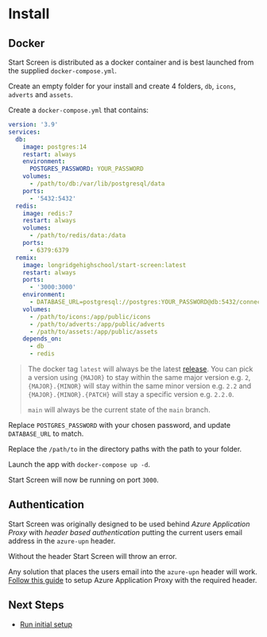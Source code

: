 # Install

## Docker

Start Screen is distributed as a docker container and is best launched from the
supplied `docker-compose.yml`.

Create an empty folder for your install and create 4 folders, `db`, `icons`,
`adverts` and `assets`.

Create a `docker-compose.yml` that contains:

```yml
version: '3.9'
services:
  db:
    image: postgres:14
    restart: always
    environment:
      POSTGRES_PASSWORD: YOUR_PASSWORD
    volumes:
      - /path/to/db:/var/lib/postgresql/data
    ports:
      - '5432:5432'
  redis:
    image: redis:7
    restart: always
    volumes:
      - /path/to/redis/data:/data
    ports:
      - 6379:6379
  remix:
    image: longridgehighschool/start-screen:latest
    restart: always
    ports:
      - '3000:3000'
    environment:
      - DATABASE_URL=postgresql://postgres:YOUR_PASSWORD@db:5432/connect?connection_limit=30&pool_timeout=0
    volumes:
      - /path/to/icons:/app/public/icons
      - /path/to/adverts:/app/public/adverts
      - /path/to/assets:/app/public/assets
    depends_on:
      - db
      - redis
```

> The docker tag `latest` will always be the latest
> [release](https://github.com/Longridge-High-School/start-screen/releases). You
> can pick a version using `{MAJOR}` to stay within the same major version e.g.
> `2`, `{MAJOR}.{MINOR}` will stay within the same minor version e.g. `2.2` and
> `{MAJOR}.{MINOR}.{PATCH}` will stay a specific version e.g. `2.2.0`.
>
> `main` will always be the current state of the `main` branch.

Replace `POSTGRES_PASSWORD` with your chosen password, and update `DATABASE_URL`
to match.

Replace the `/path/to` in the directory paths with the path to your folder.

Launch the app with `docker-compose up -d`.

Start Screen will now be running on port `3000`.

## Authentication

Start Screen was originally designed to be used behind _Azure Application Proxy_
with _header based authentication_ putting the current users email address in
the `azure-upn` header.

Without the header Start Screen will throw an error.

Any solution that places the users email into the `azure-upn` header will work.
[Follow this guide](/guides/configuring-aap) to setup Azure Application Proxy
with the required header.

## Next Steps

- [Run initial setup](/getting-started/setup)
